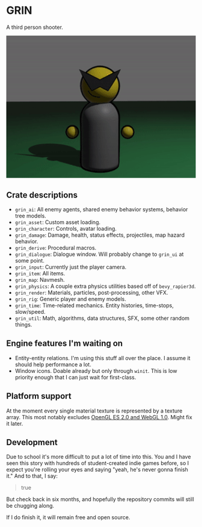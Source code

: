 # GRIN
A third person shooter.

![yes the gif is grainy I didn't want to recreate it okay?](assets/promo.gif)

## Crate descriptions
- `grin_ai`: All enemy agents, shared enemy behavior systems, behavior tree models.
- `grin_asset`: Custom asset loading.
- `grin_character`: Controls, avatar loading.
- `grin_damage`: Damage, health, status effects, projectiles, map hazard behavior.
- `grin_derive`: Procedural macros.
- `grin_dialogue`: Dialogue window. Will probably change to `grin_ui` at some point.
- `grin_input`: Currently just the player camera.
- `grin_item`: All items.
- `grin_map`: Navmesh.
- `grin_physics`: A couple extra physics utilities based off of `bevy_rapier3d`.
- `grin_render`: Materials, particles, post-processing, other VFX.
- `grin_rig`: Generic player and enemy models.
- `grin_time`: Time-related mechanics. Entity histories, time-stops, slow/speed.
- `grin_util`: Math, algorithms, data structures, SFX, some other random things.

## Engine features I'm waiting on
- Entity-entity relations. I'm using this stuff all over the place. I assume it should help performance a lot.
- Window icons. Doable already but only through `winit`. This is low priority enough that I can just wait for first-class.

## Platform support
At the moment every single material texture is represented by a texture array.
This most notably excludes [OpenGL ES 2.0 and WebGL 1.0](https://docs.unity3d.com/Manual/class-Texture2DArray.html).
Might fix it later.

## Development
Due to school it's more difficult to put a lot of time into this. You and I have seen this story with hundreds of student-created indie games before, so I expect you're rolling your eyes and saying "yeah, he's never gonna finish it." And to that, I say:

> true

But check back in six months, and hopefully the repository commits will still be chugging along.

If I do finish it, it will remain free and open source.
